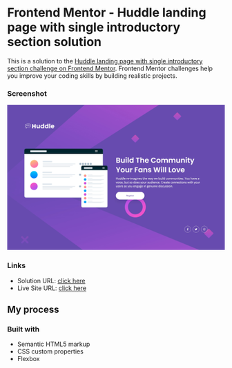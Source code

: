 # Frontend Mentor - Huddle landing page with single introductory section solution

This is a solution to the [Huddle landing page with single introductory section challenge on Frontend Mentor](https://www.frontendmentor.io/challenges/huddle-landing-page-with-a-single-introductory-section-B_2Wvxgi0). Frontend Mentor challenges help you improve your coding skills by building realistic projects. 



### Screenshot

![](./design/desktop-design.jpeg)


### Links

- Solution URL: [click here](https://github.com/antonistarzynski/Huddle-landing-page)
- Live Site URL: [click here](https://antonistarzynski.github.io/Huddle-landing-page/)

## My process

### Built with

- Semantic HTML5 markup
- CSS custom properties
- Flexbox

